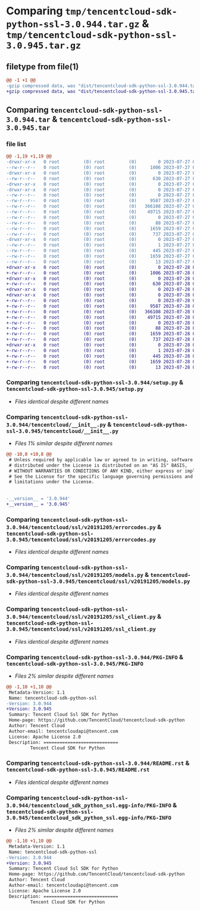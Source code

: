 # Comparing `tmp/tencentcloud-sdk-python-ssl-3.0.944.tar.gz` & `tmp/tencentcloud-sdk-python-ssl-3.0.945.tar.gz`

## filetype from file(1)

```diff
@@ -1 +1 @@
-gzip compressed data, was "dist/tencentcloud-sdk-python-ssl-3.0.944.tar", last modified: Thu Jul 27 02:22:38 2023, max compression
+gzip compressed data, was "dist/tencentcloud-sdk-python-ssl-3.0.945.tar", last modified: Fri Jul 28 00:34:54 2023, max compression
```

## Comparing `tencentcloud-sdk-python-ssl-3.0.944.tar` & `tencentcloud-sdk-python-ssl-3.0.945.tar`

### file list

```diff
@@ -1,19 +1,19 @@
-drwxr-xr-x   0 root         (0) root         (0)        0 2023-07-27 02:22:38.000000 tencentcloud-sdk-python-ssl-3.0.944/
--rw-r--r--   0 root         (0) root         (0)     1006 2023-07-27 02:22:38.000000 tencentcloud-sdk-python-ssl-3.0.944/setup.py
-drwxr-xr-x   0 root         (0) root         (0)        0 2023-07-27 02:22:38.000000 tencentcloud-sdk-python-ssl-3.0.944/tencentcloud/
--rw-r--r--   0 root         (0) root         (0)      630 2023-07-27 02:22:38.000000 tencentcloud-sdk-python-ssl-3.0.944/tencentcloud/__init__.py
-drwxr-xr-x   0 root         (0) root         (0)        0 2023-07-27 02:22:38.000000 tencentcloud-sdk-python-ssl-3.0.944/tencentcloud/ssl/
-drwxr-xr-x   0 root         (0) root         (0)        0 2023-07-27 02:22:38.000000 tencentcloud-sdk-python-ssl-3.0.944/tencentcloud/ssl/v20191205/
--rw-r--r--   0 root         (0) root         (0)        0 2023-07-27 02:22:38.000000 tencentcloud-sdk-python-ssl-3.0.944/tencentcloud/ssl/v20191205/__init__.py
--rw-r--r--   0 root         (0) root         (0)     9587 2023-07-27 02:22:38.000000 tencentcloud-sdk-python-ssl-3.0.944/tencentcloud/ssl/v20191205/errorcodes.py
--rw-r--r--   0 root         (0) root         (0)   366108 2023-07-27 02:22:38.000000 tencentcloud-sdk-python-ssl-3.0.944/tencentcloud/ssl/v20191205/models.py
--rw-r--r--   0 root         (0) root         (0)    49715 2023-07-27 02:22:38.000000 tencentcloud-sdk-python-ssl-3.0.944/tencentcloud/ssl/v20191205/ssl_client.py
--rw-r--r--   0 root         (0) root         (0)        0 2023-07-27 02:22:38.000000 tencentcloud-sdk-python-ssl-3.0.944/tencentcloud/ssl/__init__.py
--rw-r--r--   0 root         (0) root         (0)       88 2023-07-27 02:22:38.000000 tencentcloud-sdk-python-ssl-3.0.944/setup.cfg
--rw-r--r--   0 root         (0) root         (0)     1659 2023-07-27 02:22:38.000000 tencentcloud-sdk-python-ssl-3.0.944/PKG-INFO
--rw-r--r--   0 root         (0) root         (0)      737 2023-07-27 02:22:38.000000 tencentcloud-sdk-python-ssl-3.0.944/README.rst
-drwxr-xr-x   0 root         (0) root         (0)        0 2023-07-27 02:22:38.000000 tencentcloud-sdk-python-ssl-3.0.944/tencentcloud_sdk_python_ssl.egg-info/
--rw-r--r--   0 root         (0) root         (0)        1 2023-07-27 02:22:38.000000 tencentcloud-sdk-python-ssl-3.0.944/tencentcloud_sdk_python_ssl.egg-info/dependency_links.txt
--rw-r--r--   0 root         (0) root         (0)      445 2023-07-27 02:22:38.000000 tencentcloud-sdk-python-ssl-3.0.944/tencentcloud_sdk_python_ssl.egg-info/SOURCES.txt
--rw-r--r--   0 root         (0) root         (0)     1659 2023-07-27 02:22:38.000000 tencentcloud-sdk-python-ssl-3.0.944/tencentcloud_sdk_python_ssl.egg-info/PKG-INFO
--rw-r--r--   0 root         (0) root         (0)       13 2023-07-27 02:22:38.000000 tencentcloud-sdk-python-ssl-3.0.944/tencentcloud_sdk_python_ssl.egg-info/top_level.txt
+drwxr-xr-x   0 root         (0) root         (0)        0 2023-07-28 00:34:54.000000 tencentcloud-sdk-python-ssl-3.0.945/
+-rw-r--r--   0 root         (0) root         (0)     1006 2023-07-28 00:34:54.000000 tencentcloud-sdk-python-ssl-3.0.945/setup.py
+drwxr-xr-x   0 root         (0) root         (0)        0 2023-07-28 00:34:54.000000 tencentcloud-sdk-python-ssl-3.0.945/tencentcloud/
+-rw-r--r--   0 root         (0) root         (0)      630 2023-07-28 00:34:54.000000 tencentcloud-sdk-python-ssl-3.0.945/tencentcloud/__init__.py
+drwxr-xr-x   0 root         (0) root         (0)        0 2023-07-28 00:34:54.000000 tencentcloud-sdk-python-ssl-3.0.945/tencentcloud/ssl/
+drwxr-xr-x   0 root         (0) root         (0)        0 2023-07-28 00:34:54.000000 tencentcloud-sdk-python-ssl-3.0.945/tencentcloud/ssl/v20191205/
+-rw-r--r--   0 root         (0) root         (0)        0 2023-07-28 00:34:54.000000 tencentcloud-sdk-python-ssl-3.0.945/tencentcloud/ssl/v20191205/__init__.py
+-rw-r--r--   0 root         (0) root         (0)     9587 2023-07-28 00:34:54.000000 tencentcloud-sdk-python-ssl-3.0.945/tencentcloud/ssl/v20191205/errorcodes.py
+-rw-r--r--   0 root         (0) root         (0)   366108 2023-07-28 00:34:54.000000 tencentcloud-sdk-python-ssl-3.0.945/tencentcloud/ssl/v20191205/models.py
+-rw-r--r--   0 root         (0) root         (0)    49715 2023-07-28 00:34:54.000000 tencentcloud-sdk-python-ssl-3.0.945/tencentcloud/ssl/v20191205/ssl_client.py
+-rw-r--r--   0 root         (0) root         (0)        0 2023-07-28 00:34:54.000000 tencentcloud-sdk-python-ssl-3.0.945/tencentcloud/ssl/__init__.py
+-rw-r--r--   0 root         (0) root         (0)       88 2023-07-28 00:34:54.000000 tencentcloud-sdk-python-ssl-3.0.945/setup.cfg
+-rw-r--r--   0 root         (0) root         (0)     1659 2023-07-28 00:34:54.000000 tencentcloud-sdk-python-ssl-3.0.945/PKG-INFO
+-rw-r--r--   0 root         (0) root         (0)      737 2023-07-28 00:34:54.000000 tencentcloud-sdk-python-ssl-3.0.945/README.rst
+drwxr-xr-x   0 root         (0) root         (0)        0 2023-07-28 00:34:54.000000 tencentcloud-sdk-python-ssl-3.0.945/tencentcloud_sdk_python_ssl.egg-info/
+-rw-r--r--   0 root         (0) root         (0)        1 2023-07-28 00:34:54.000000 tencentcloud-sdk-python-ssl-3.0.945/tencentcloud_sdk_python_ssl.egg-info/dependency_links.txt
+-rw-r--r--   0 root         (0) root         (0)      445 2023-07-28 00:34:54.000000 tencentcloud-sdk-python-ssl-3.0.945/tencentcloud_sdk_python_ssl.egg-info/SOURCES.txt
+-rw-r--r--   0 root         (0) root         (0)     1659 2023-07-28 00:34:54.000000 tencentcloud-sdk-python-ssl-3.0.945/tencentcloud_sdk_python_ssl.egg-info/PKG-INFO
+-rw-r--r--   0 root         (0) root         (0)       13 2023-07-28 00:34:54.000000 tencentcloud-sdk-python-ssl-3.0.945/tencentcloud_sdk_python_ssl.egg-info/top_level.txt
```

### Comparing `tencentcloud-sdk-python-ssl-3.0.944/setup.py` & `tencentcloud-sdk-python-ssl-3.0.945/setup.py`

 * *Files identical despite different names*

### Comparing `tencentcloud-sdk-python-ssl-3.0.944/tencentcloud/__init__.py` & `tencentcloud-sdk-python-ssl-3.0.945/tencentcloud/__init__.py`

 * *Files 1% similar despite different names*

```diff
@@ -10,8 +10,8 @@
 # Unless required by applicable law or agreed to in writing, software
 # distributed under the License is distributed on an "AS IS" BASIS,
 # WITHOUT WARRANTIES OR CONDITIONS OF ANY KIND, either express or implied.
 # See the License for the specific language governing permissions and
 # limitations under the License.
 
 
-__version__ = '3.0.944'
+__version__ = '3.0.945'
```

### Comparing `tencentcloud-sdk-python-ssl-3.0.944/tencentcloud/ssl/v20191205/errorcodes.py` & `tencentcloud-sdk-python-ssl-3.0.945/tencentcloud/ssl/v20191205/errorcodes.py`

 * *Files identical despite different names*

### Comparing `tencentcloud-sdk-python-ssl-3.0.944/tencentcloud/ssl/v20191205/models.py` & `tencentcloud-sdk-python-ssl-3.0.945/tencentcloud/ssl/v20191205/models.py`

 * *Files identical despite different names*

### Comparing `tencentcloud-sdk-python-ssl-3.0.944/tencentcloud/ssl/v20191205/ssl_client.py` & `tencentcloud-sdk-python-ssl-3.0.945/tencentcloud/ssl/v20191205/ssl_client.py`

 * *Files identical despite different names*

### Comparing `tencentcloud-sdk-python-ssl-3.0.944/PKG-INFO` & `tencentcloud-sdk-python-ssl-3.0.945/PKG-INFO`

 * *Files 2% similar despite different names*

```diff
@@ -1,10 +1,10 @@
 Metadata-Version: 1.1
 Name: tencentcloud-sdk-python-ssl
-Version: 3.0.944
+Version: 3.0.945
 Summary: Tencent Cloud Ssl SDK for Python
 Home-page: https://github.com/TencentCloud/tencentcloud-sdk-python
 Author: Tencent Cloud
 Author-email: tencentcloudapi@tencent.com
 License: Apache License 2.0
 Description: ============================
         Tencent Cloud SDK for Python
```

### Comparing `tencentcloud-sdk-python-ssl-3.0.944/README.rst` & `tencentcloud-sdk-python-ssl-3.0.945/README.rst`

 * *Files identical despite different names*

### Comparing `tencentcloud-sdk-python-ssl-3.0.944/tencentcloud_sdk_python_ssl.egg-info/PKG-INFO` & `tencentcloud-sdk-python-ssl-3.0.945/tencentcloud_sdk_python_ssl.egg-info/PKG-INFO`

 * *Files 2% similar despite different names*

```diff
@@ -1,10 +1,10 @@
 Metadata-Version: 1.1
 Name: tencentcloud-sdk-python-ssl
-Version: 3.0.944
+Version: 3.0.945
 Summary: Tencent Cloud Ssl SDK for Python
 Home-page: https://github.com/TencentCloud/tencentcloud-sdk-python
 Author: Tencent Cloud
 Author-email: tencentcloudapi@tencent.com
 License: Apache License 2.0
 Description: ============================
         Tencent Cloud SDK for Python
```

